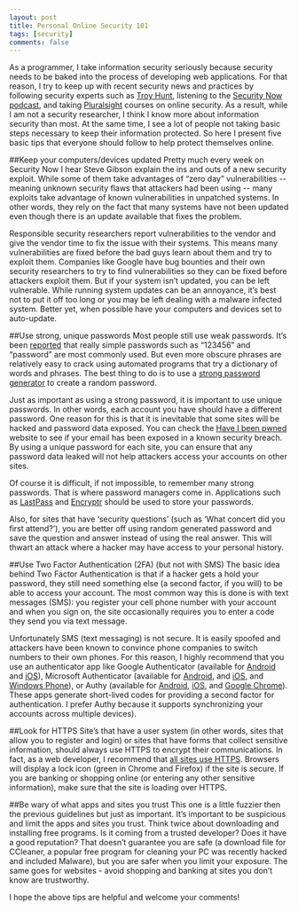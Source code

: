 ```yaml
---
layout: post
title: Personal Online Security 101
tags: [security]
comments: false
---
```

As a programmer, I take information security seriously because security needs to be baked into the process of developing web applications. For that reason, I try to keep up with recent security news and practices by following security experts such as [Troy Hunt](https://www.troyhunt.com/), listening to the [Security Now podcast](https://twit.tv/shows/security-now), and taking [Pluralsight](https://www.pluralsight.com/) courses on online security. As a result, while I am not a security researcher, I think I know more about information security than most. At the same time, I see a lot of people not taking basic steps necessary to keep their information protected. So here I present five basic tips that everyone should follow to help protect themselves online.

##Keep your computers/devices updated
Pretty much every week on Security Now I hear Steve Gibson explain the ins and outs of a new security exploit. While some of them take advantages of “zero day” vulnerabilities -- meaning unknown security flaws that attackers had been using -- many exploits take advantage of known vulnerabilities in unpatched systems. In other words, they rely on the fact that many systems have not been updated even though there is an update available that fixes the problem.

Responsible security researchers report vulnerabilities to the vendor and give the vendor time to fix the issue with their systems. This means many vulnerabilities are fixed before the bad guys learn about them and try to exploit them. Companies like Google have bug bounties and their own security researchers to try to find vulnerabilities so they can be fixed before attackers exploit them. But if your system isn’t updated, you can be left vulnerable. While running system updates can be an annoyance, it’s best not to put it off too long or you may be left dealing with a malware infected system. Better yet, when possible have your computers and devices set to auto-update.

##Use strong, unique passwords
Most people still use weak passwords. It’s been [reported](https://keepersecurity.com/public/Most-Common-Passwords-of-2016-Keeper-Security-Study.pdf) that really simple passwords such as “123456” and “password” are most commonly used. But even more obscure phrases are relatively easy to crack using automated programs that try a dictionary of words and phrases. The best thing to do is to use a [strong password generator](https://strongpasswordgenerator.com/) to create a random password.

Just as important as using a strong password, it is important to use unique passwords. In other words, each account you have should have a different password. One reason for this is that it is inevitable that some sites will be hacked and password data exposed. You can check the [Have I been pwned](https://haveibeenpwned.com/) website to see if your email has been exposed in a known security breach. By using a unique password for each site, you can ensure that any password data leaked will not help attackers access your accounts on other sites.

Of course it is difficult, if not impossible, to remember many strong passwords. That is where password managers come in. Applications such as [LastPass](https://www.lastpass.com/) and [Encryptr](https://spideroak.com/encryptr/) should be used to store your passwords.

Also, for sites that have ‘security questions’ (such as ‘What concert did you first attend?’), you are better off using random generated password and save the question and answer instead of using the real answer. This will thwart an attack where a hacker may have access to your personal history.

##Use Two Factor Authentication (2FA) (but not with SMS)
The basic idea behind Two Factor Authentication is that if a hacker gets a hold your password, they still need something else (a second factor, if you will) to be able to access your account. The most common way this is done is with text messages (SMS): you register your cell phone number with your account and when you sign on, the site occasionally requires you to enter a code they send you via text message.

Unfortunately SMS (text messaging) is not secure. It is easily spoofed and attackers have been known to convince phone companies to switch numbers to their own phones. For this reason, I highly recommend that you use an authenticator app like Google Authenticator (available for [Android](https://play.google.com/store/apps/details?id=com.google.android.apps.authenticator2) and [iOS](https://itunes.apple.com/us/app/google-authenticator/id388497605)), Microsoft Authenticator (available for [Android](https://play.google.com/store/apps/details?id=com.azure.authenticator), and [iOS](https://itunes.apple.com/app/id983156458), and [Windows Phone](https://www.microsoft.com/en-us/store/p/microsoft-authenticator/9nblgggzmcj6)), or Authy (available for [Android](https://play.google.com/store/apps/details?id=com.authy.authy), [iOS](https://itunes.apple.com/us/app/authy/id494168017), and [Google Chrome](https://chrome.google.com/webstore/detail/authy/gaedmjdfmmahhbjefcbgaolhhanlaolb?hl=en)). These apps generate short-lived codes for providing a second factor for authentication. I prefer Authy because it supports synchronizing your accounts across multiple devices).

##Look for HTTPS
Site’s that have a user system (in other words, sites that allow you to register and login) or sites that have forms that collect sensitive information, should always use HTTPS to encrypt their communications. In fact, as a web developer, I recommend that [all sites use HTTPS](https://www.flightpath.com/blog/2016/12/5-reasons-to-use-https-everywhere/). Browsers will display a lock icon (green in Chrome and Firefox) if the site is secure. If you are banking or shopping online (or entering any other sensitive information), make sure that the site is loading over HTTPS.

##Be wary of what apps and sites you trust
This one is a little fuzzier then the previous guidelines but just as important. It’s important to be suspicious and limit the apps and sites you trust. Think twice about downloading and installing free programs. Is it coming from a trusted developer? Does it have a good reputation? That doesn’t guarantee you are safe (a download file for CCleaner, a popular free program for cleaning your PC was recently hacked and included Malware), but you are safer when you limit your exposure. The same goes for websites - avoid shopping and banking at sites you don’t know are trustworthy.

I hope the above tips are helpful and welcome your comments!